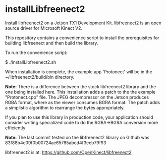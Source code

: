 # installLibfreenect2
Install libfreenect2 on a Jetson TX1 Development Kit. libfreenect2 is an open source driver for Microsoft Kinect V2.

This repository contains a convenience script to install the prerequisites for building libfreenect and then build the library.

To run the convenience script:

$ ./installLibfreenect2.sh

When installation is complete, the example app 'Protonect' will be in the ~/libfreenect2/build/bin directory.

<b>Note:</b> There is a difference between the stock libfreenect2 library and the one being installed here. This installation adds a patch to the the example "Protonect.cpp" file. The JPEG decompressor on the Jetson produces RGBA format, where as the viewer consumes BGRA format. The patch adds a simplistic algorithm to rearrange the bytes appropriately. 

If you plan to use this library in production code, your application should consider writing specialized code to do the RGBA→BGRA conversion more efficiently

<b>Note:</b> The last commit tested on the libfreenect2 library on Github was 83f88b4c09f0b00724ae65785abcd4f3eeb79f93

libfreenect2 is at: https://github.com/OpenKinect/libfreenect2



